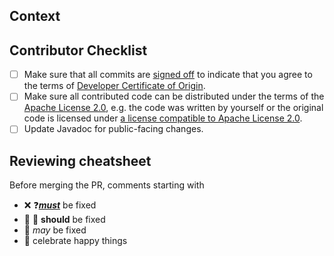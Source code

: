 <!--- The issue this PR addresses -->
<!-- Fixes #? -->

## Context
<!--- Why do you believe many users will benefit from this change? -->
<!--- Link to relevant issues or forum discussions here -->

## Contributor Checklist
- [ ] Make sure that all commits are [signed off](https://git-scm.com/docs/git-commit#Documentation/git-commit.txt---signoff) to indicate that you agree to the terms of [Developer Certificate of Origin](https://developercertificate.org/).
- [ ] Make sure all contributed code can be distributed under the terms of the [Apache License 2.0](https://github.com/gradle/gradle/blob/master/LICENSE), e.g. the code was written by yourself or the original code is licensed under [a license compatible to Apache License 2.0](https://apache.org/legal/resolved.html).
- [ ] Update Javadoc for public-facing changes.

## Reviewing cheatsheet

Before merging the PR, comments starting with 
- ❌ ❓<ins>***must***</ins> be fixed
- 🤔 💅 **should** be fixed
- 💭 _may_ be fixed
- 🎉 celebrate happy things
